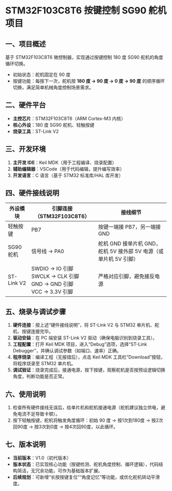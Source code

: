 <!--
 * @Descripttion: 
 * @Author: JaRyon
 * @version: 
 * @Date: 2025-09-13 14:04:09
-->
# STM32F103C8T6 按键控制 SG90 舵机项目
## 一、项目概述
基于 STM32F103C8T6 微控制器，实现通过按键控制 180 度 SG90 舵机的角度循环切换。  
- 初始状态：舵机固定在 90 度  
- 按键功能：每按下一次，舵机按 **180 度 → 90 度 → 0 度 → 90 度** 的顺序循环切换，满足简单机械角度控制场景需求。

## 二、硬件平台
- **主控芯片**：STM32F103C8T6（ARM Cortex-M3 内核）
- **核心外设**：180 度 SG90 舵机、轻触按键
- **烧录工具**：ST-Link V2

## 三、开发环境
1. **主开发 IDE**：Keil MDK（用于工程编译、烧录配置）
2. **辅助编辑器**：VSCode（用于代码编辑，提升编写效率）
3. **开发语言**：C 语言（基于 STM32 标准库/HAL 库开发）

## 四、硬件接线说明
| 外设模块       | 引脚连接（STM32F103C8T6） | 接线细节                     |
|----------------|---------------------------|------------------------------|
| 轻触按键       | PB7                       | 按键一端接 PB7，另一端接 GND |
| SG90 舵机      | 信号线 → PA0              | 舵机 GND 接单片机 GND，舵机 5V 接外部 5V 电源（或单片机 5V 引脚） |
| ST-Link V2     | SWDIO → IO 引脚<br>SWCLK → CLK 引脚<br>GND → GND 引脚<br>VCC → 3.3V 引脚 | 严格对应引脚，避免接反电源   |

## 五、烧录与调试步骤
1. **硬件连接**：按上述“硬件接线说明”，将 ST-Link V2 与 STM32 单片机、舵机、按键连接完毕。
2. **驱动安装**：在 PC 端安装 ST-Link V2 驱动（确保电脑识别到烧录工具）。
3. **工程配置**：打开 Keil MDK 项目，进入“Debug”选项，选择“ST-Link Debugger”，并确认调试参数（如端口、速率）正确。
4. **程序烧录**：编译工程（无报错后），点击 Keil MDK 工具栏“Download”按钮，将程序烧录至 STM32 单片机。
5. **调试验证**：烧录完成后，接通电源，按下按键，观察舵机是否按预设逻辑切换角度，判断功能是否正常。

## 六、使用说明
1. 检查所有硬件接线无误后，给单片机和舵机接通电源（舵机建议独立供电，避免电流不足导致卡顿）。
2. 按下轻触按键，舵机将触发角度循环：初始 90 度 → 按1次到180度 → 按2次回90度 → 按3次到0度 → 按4次回90度，以此循环。

## 七、版本说明
- **当前版本**：V1.0（初代版本）
- **版本状态**：已实现核心功能（按键检测、舵机角度控制、循环逻辑），代码结构简洁，无冗余功能，可作为基础版本扩展。
- **后续规划**：可新增“长按按键复位”“角度记忆”等功能，或优化舵机转动平滑度。